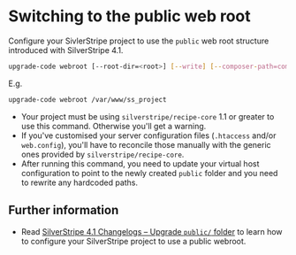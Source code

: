# Switching to the public web root

Configure your SivlerStripe project to use the `public` web root structure introduced with SilverStripe 4.1.

```bash
upgrade-code webroot [--root-dir=<root>] [--write] [--composer-path=composer] [-vvv]
```

E.g.

```bash
upgrade-code webroot /var/www/ss_project
```

* Your project must be using `silverstripe/recipe-core` 1.1 or greater to use this command. Otherwise you'll get a 
warning.
* If you've customised your server configuration files (`.htaccess` and/or `web.config`), you'll have to reconcile 
those manually with the generic ones provided by `silverstripe/recipe-core`.
* After running this command, you need to update your virtual host configuration to point to the newly created `public`
folder and you need to rewrite any hardcoded paths. 

## Further information
* Read [SilverStripe 4.1 Changelogs – Upgrade `public/` folder](https://docs.silverstripe.org/en/4/changelogs/4.1.0/#upgrade-public-folder-optional) to learn how to configure your SilverStripe project to use a public webroot.
